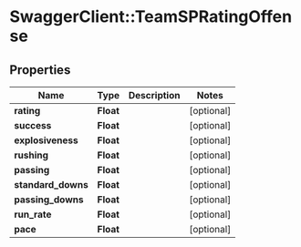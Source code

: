 # SwaggerClient::TeamSPRatingOffense

## Properties
Name | Type | Description | Notes
------------ | ------------- | ------------- | -------------
**rating** | **Float** |  | [optional] 
**success** | **Float** |  | [optional] 
**explosiveness** | **Float** |  | [optional] 
**rushing** | **Float** |  | [optional] 
**passing** | **Float** |  | [optional] 
**standard_downs** | **Float** |  | [optional] 
**passing_downs** | **Float** |  | [optional] 
**run_rate** | **Float** |  | [optional] 
**pace** | **Float** |  | [optional] 


